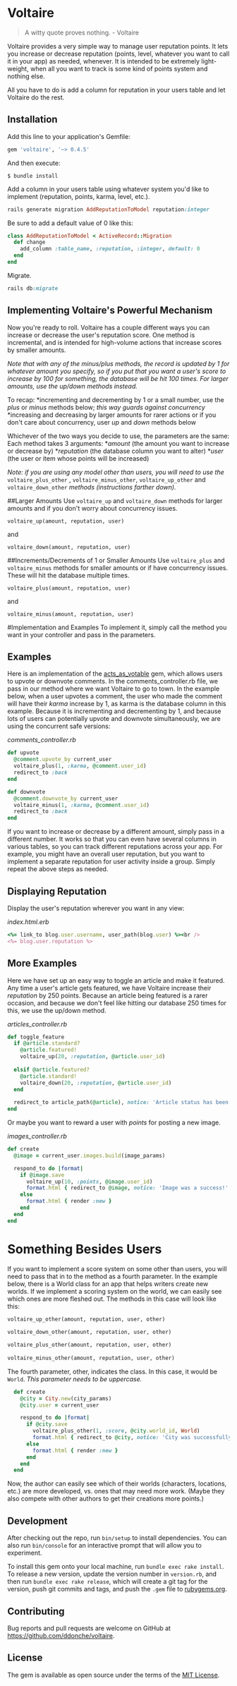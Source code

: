 # Voltaire
> A witty quote proves nothing. - Voltaire

Voltaire provides a very simple way to manage user reputation points. It lets you increase or decrease reputation 
(points, level, whatever you want to call it in your app) as needed, whenever. It is intended to be extremely light-weight,
when all you want to track is some kind of points system and nothing else. 

All you have to do is add a column for reputation in your users table and let Voltaire do the rest.

## Installation

Add this line to your application's Gemfile:

```ruby
gem 'voltaire', '~> 0.4.5'
```

And then execute:

    $ bundle install
    
Add a column in your users table using whatever system you'd like to implement (reputation, points, karma, level, etc.).

```ruby
rails generate migration AddReputationToModel reputation:integer
```

Be sure to add a default value of 0 like this:

```ruby
class AddReputationToModel < ActiveRecord::Migration
  def change
    add_column :table_name, :reputation, :integer, default: 0
  end
end
```

Migrate.

```ruby
rails db:migrate
```

## Implementing Voltaire's Powerful Mechanism

Now you're ready to roll. Voltaire has a couple different ways you can increase or decrease the user's reputation score. One method 
is incremental, and is intended for high-volume actions that increase scores by smaller amounts. 

_Note that with any of the minus/plus 
methods, the record is updated by 1 for whatever amount you specify, so if you put that you want a user's score to increase by 100 for 
something, the database will be hit 100 times. For larger amounts, use the up/down methods instead._

To recap:
*incrementing and decrementing by 1 or a small number, use the _plus_ or _minus_ methods below; _this way guards against concurrency_
*increasing and decreasing by larger amounts for rarer actions or if you don't care about concurrency, user _up_ and _down_ methods below

Whichever of the two ways you decide to use, the parameters are the same:
Each method takes 3 arguments: 
*_amount_ (the amount you want to increase or decrease by)
*_reputation_ (the database column you want to alter)
*_user_ (the user or item whose points will be increased)

_Note: if you are using any model other than users, you will need to use the_ ```voltaire_plus_other``` , ```voltaire_minus_other```, ```voltaire_up_other``` and ```voltaire_down_other``` _methods_ 
_(instructions farther down)._


##Larger Amounts
Use ```voltaire_up``` and ```voltaire_down``` methods for larger amounts and if you don't worry about concurrency issues. 

```
voltaire_up(amount, reputation, user)
```
and

```
voltaire_down(amount, reputation, user)
```

##Increments/Decrements of 1 or Smaller Amounts
Use ```voltaire_plus``` and ```voltaire_minus``` methods for smaller amounts or if have concurrency issues. These will hit the database
multiple times.

```
voltaire_plus(amount, reputation, user)
```
and

```
voltaire_minus(amount, reputation, user)
```

#Implementation and Examples
To implement it, simply call the method you want in your controller and pass in the parameters. 

## Examples

Here is an implementation of the [acts_as_votable](https://github.com/ryanto/acts_as_votable) gem, which allows users to 
upvote or downvote comments. In the comments_controller.rb file, we pass in our method where we want Voltaire to go to 
town. In the example below, when a user upvotes a comment, the user who made the comment will have their _karma_ increase 
by 1, as karma is the database column in this example. Because it is incrementing and decrementing by 1, and because lots of
users can potentially upvote and downvote simultaneously, we are using the concurrent safe versions:

_comments_controller.rb_

```ruby
def upvote
  @comment.upvote_by current_user
  voltaire_plus(1, :karma, @comment.user_id)
  redirect_to :back
end

def downvote
  @comment.downvote_by current_user
  voltaire_minus(1, :karma, @comment.user_id)
  redirect_to :back
end
```

If you want to increase or decrease by a different amount, simply pass in a different number. It works so that you can even
have several columns in various tables, so you can track different reputations across your app. For example, you might have 
an overall user reputation, but you want to implement a separate reputation for user activity inside a group. Simply repeat
the above steps as needed. 

## Displaying Reputation 
Display the user's reputation wherever you want in any view:

_index.html.erb_

```ruby
<%= link_to blog.user.username, user_path(blog.user) %><br />
<%= blog.user.reputation %>
```

## More Examples
Here we have set up an easy way to toggle an article and make it featured. Any time a user's article gets featured, we have
Voltaire increase their _reputation_ by 250 points. Because an article being featured is a rarer occasion, and because we don't
feel like hitting our database 250 times for this, we use the up/down method.

_articles_controller.rb_

```ruby
def toggle_feature
  if @article.standard?
    @article.featured!
    voltaire_up(20, :reputation, @article.user_id)
    
  elsif @article.featured?
    @article.standard!
    voltaire_down(20, :reputation, @article.user_id)
  end
  
  redirect_to article_path(@article), notice: 'Article status has been updated.'
end
```

Or maybe you want to reward a user with _points_ for posting a new image. 

_images_controller.rb_
```ruby
def create
  @image = current_user.images.build(image_params)

  respond_to do |format|
    if @image.save
      voltaire_up(10, :points, @image.user_id)
      format.html { redirect_to @image, notice: 'Image was a success!' }
    else
      format.html { render :new }
    end
  end
end
```

# Something Besides Users
If you want to implement a score system on some other than users, you will need to pass that in to the method as a fourth parameter.
In the example below, there is a World class for an app that helps writers create new worlds. If we implement a scoring 
system on the world, we can easily see which ones are more fleshed out. The methods in this case will look like this:

```ruby
voltaire_up_other(amount, reputation, user, other)
  
voltaire_down_other(amount, reputation, user, other)

voltaire_plus_other(amount, reputation, user, other)
  
voltaire_minus_other(amount, reputation, user, other)
```

The fourth parameter, other, indicates the class. In this case, it would be ```World```. _This parameter needs to be uppercase._

```ruby
  def create
    @city = City.new(city_params)
    @city.user = current_user

    respond_to do |format|
      if @city.save
        voltaire_plus_other(1, :score, @city.world_id, World)
        format.html { redirect_to @city, notice: 'City was successfully created.' }
      else
        format.html { render :new }
      end
    end
  end
```

Now, the author can easily see which of their worlds (characters, locations, etc.) are more developed, vs. ones that may need more work.
(Maybe they also compete with other authors to get their creations more points.)

## Development

After checking out the repo, run `bin/setup` to install dependencies. You can also run `bin/console` for an interactive prompt that will allow you to experiment.

To install this gem onto your local machine, run `bundle exec rake install`. To release a new version, update the version number in `version.rb`, and then run `bundle exec rake release`, which will create a git tag for the version, push git commits and tags, and push the `.gem` file to [rubygems.org](https://rubygems.org).

## Contributing

Bug reports and pull requests are welcome on GitHub at https://github.com/ddonche/voltaire.


## License

The gem is available as open source under the terms of the [MIT License](http://opensource.org/licenses/MIT).

